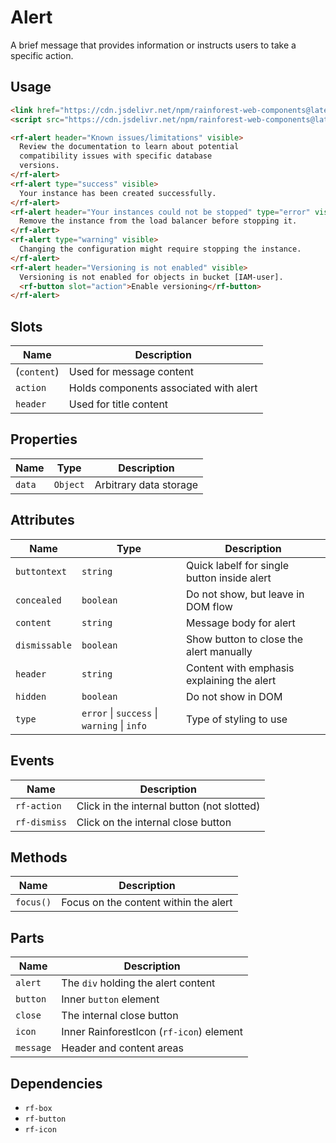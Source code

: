 # Alert

A brief message that provides information or instructs users to take a specific action.

## Usage

``` html
<link href="https://cdn.jsdelivr.net/npm/rainforest-web-components@latest/rainforest.css" rel="stylesheet">
<script src="https://cdn.jsdelivr.net/npm/rainforest-web-components@latest/components/alert.js" type="module"></script>
```

``` html
<rf-alert header="Known issues/limitations" visible>
  Review the documentation to learn about potential
  compatibility issues with specific database
  versions.      
</rf-alert>
<rf-alert type="success" visible>
  Your instance has been created successfully.
</rf-alert>
<rf-alert header="Your instances could not be stopped" type="error" visible>
  Remove the instance from the load balancer before stopping it.
</rf-alert>
<rf-alert type="warning" visible>
  Changing the configuration might require stopping the instance.
</rf-alert>    
<rf-alert header="Versioning is not enabled" visible>
  Versioning is not enabled for objects in bucket [IAM-user].
  <rf-button slot="action">Enable versioning</rf-button>
</rf-alert>
```

## Slots

| Name | Description |
| --- | --- |
| (`content`) | Used for message content |
| `action` | Holds components associated with alert |
| `header` | Used for title content |

## Properties

| Name | Type | Description |
| --- | --- | --- |
| `data` | `Object` | Arbitrary data storage |

## Attributes

| Name | Type | Description |
| --- | --- | --- |
| `buttontext` | `string` | Quick labelf for single button inside alert |      
| `concealed` | `boolean` | Do not show, but leave in DOM flow |      
| `content` | `string` | Message body for alert |      
| `dismissable` | `boolean` | Show button to close the alert manually |      
| `header` | `string` | Content with emphasis explaining the alert |      
| `hidden` | `boolean` | Do not show in DOM |      
| `type` | `error` \| `success` \| `warning` \| `info` | Type of styling to use |

## Events

| Name | Description |
| --- | --- |
| `rf-action` | Click in the internal button (not slotted) |
| `rf-dismiss` | Click on the internal close button |

## Methods

| Name | Description |
| --- | --- |
| `focus()` | Focus on the content within the alert |

## Parts

| Name | Description |
| --- | --- |
| `alert` | The `div` holding the alert content |
| `button` | Inner `button` element |
| `close` | The internal close button |
| `icon` | Inner RainforestIcon (`rf-icon`) element |
| `message` | Header and content areas |

## Dependencies

- `rf-box`
- `rf-button`
- `rf-icon`
